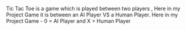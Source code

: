 Tic Tac Toe is a game which is played between two players , Here in my Project Game it is between an AI Player VS a Human Player.
Here in my Project Game - 0 = AI Player and X = Human Player
